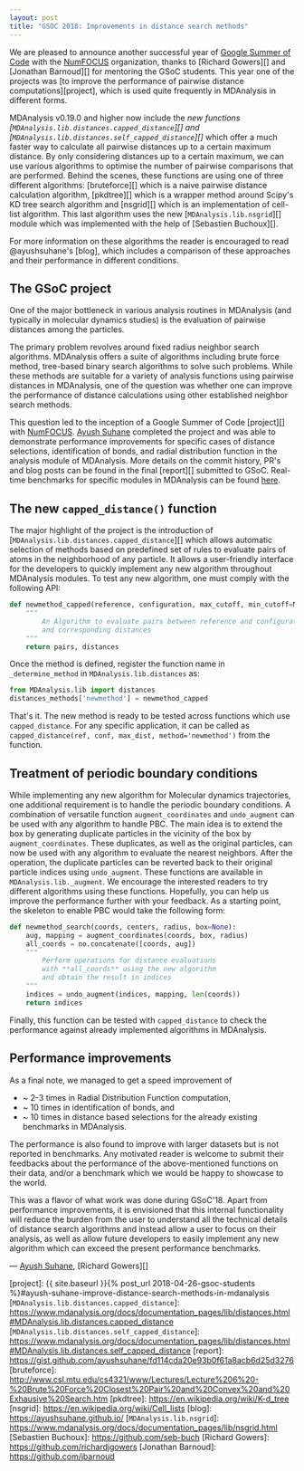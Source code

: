 ```yaml
---
layout: post
title: "GSOC 2018: Improvements in distance search methods"
---
```


We are pleased to announce another successful year of [Google Summer of Code][] with the [NumFOCUS][] organization,
thanks to [Richard Gowers][] and [Jonathan Barnoud][] for mentoring the GSoC students.
This year one of the projects was [to improve the performance of pairwise distance computations][project], which is used quite frequently in MDAnalysis in different forms.

MDAnalysis v0.19.0 and higher now include the _new functions [`MDAnalysis.lib.distances.capped_distance`][] and [`MDAnalysis.lib.distances.self_capped_distance`][]_
which offer a much faster way to calculate all pairwise distances up to a certain maximum distance.
By only considering distances up to a certain maximum, we can use various algorithms to optimise the number of pairwise comparisons that are performed.
Behind the scenes, these functions are using one of three different algorithms:
[bruteforce][] which is a naive pairwise distance calculation algorithm,
[pkdtree][] which is a wrapper method around Scipy's KD tree search algorithm
and [nsgrid][] which is an implementation of cell-list algorithm.
This last algorithm uses the new [`MDAnalysis.lib.nsgrid`][] module which was implemented with the help of [Sebastien Buchoux][].

For more information on these algorithms the reader is encouraged to read @ayushsuhane's [blog], which includes a comparison of these approaches and their performance in different conditions.


## The GSoC project

One of the major bottleneck in various analysis routines in MDAnalysis (and typically in molecular dynamics studies) is the evaluation of pairwise distances among the particles.


The primary problem revolves around fixed radius neighbor search algorithms.
MDAnalysis offers a suite of algorithms including brute force method, tree-based binary search algorithms to solve such problems.
While these methods are suitable for a variety of analysis functions using pairwise distances in MDAnalysis, one of the question was whether one can improve the performance of distance calculations using other established neighbor search methods.

This question led to the inception of a Google Summer of Code [project][] with [NumFOCUS][].
[Ayush Suhane][] completed the project and was able to demonstrate performance improvements for specific cases of distance selections, identification of bonds, and radial distribution function in the analysis module of MDAnalysis.
More details on the commit history, PR's and blog posts can be found in the final [report][] submitted to GSoC. Real-time benchmarks for specific modules in MDAnalysis can be found [here](https://www.mdanalysis.org/benchmarks/). 


## The new `capped_distance()` function

The major highlight of the project is the introduction of [`MDAnalysis.lib.distances.capped_distance`][] which allows automatic selection of methods based on predefined set of rules to evaluate pairs of atoms in the neighborhood of any particle. It allows a user-friendly interface for the developers to quickly implement any new algorithm throughout MDAnalysis modules. To test any new algorithm, one must comply with the following API:

```python
def newmethod_capped(reference, configuration, max_cutoff, min_cutoff=None, box=None, return_distance=True):
    """
        An Algorithm to evaluate pairs between reference and configuration atoms
        and corresponding distances
    """
    return pairs, distances
```

Once the method is defined, register the function name in ``_determine_method`` in ``MDAnalysis.lib.distances`` as:

```python
from MDAnalysis.lib import distances
distances_methods['newmethod'] = newmethod_capped
```
That's it. The new method is ready to be tested across functions which use ``capped_distance``. For any specific application, it can be called as ``capped_distance(ref, conf, max_dist, method='newmethod')`` from the function.


## Treatment of periodic boundary conditions

While implementing any new algorithm for Molecular dynamics trajectories, one additional requirement is to handle the periodic boundary conditions.
A combination of versatile function ``augment_coordinates`` and ``undo_augment`` can be used with any algorithm to handle PBC. 
The main idea is to extend the box by generating duplicate particles in the vicinity of the box by ``augment_coordinates``. 
These duplicates, as well as the original particles, can now be used with any algorithm to evaluate the nearest neighbors. 
After the operation, the duplicate particles can be reverted back to their original particle indices using ``undo_augment``. 
These functions are available in ``MDAnalysis.lib._augment``. We encourage the interested readers to try different algorithms using these functions.
Hopefully, you can help us improve the performance further with your feedback. As a starting point, the skeleton to enable PBC would take the following form:

```python
def newmethod_search(coords, centers, radius, box=None):
    aug, mapping = augment_coordinates(coords, box, radius)
    all_coords = no.concatenate([coords, aug])
    """
        Perform operations for distance evaluations
        with **all_coords** using the new algorithm 
        and obtain the result in indices
    """
    indices = undo_augment(indices, mapping, len(coords))
    return indices
```

Finally, this function can be tested with ``capped_distance`` to check the performance against already implemented algorithms in MDAnalysis.

## Performance improvements

As a final note, we managed to get a speed improvement of 
- ~ 2-3 times in Radial Distribution Function computation, 
- ~ 10 times in identification of bonds, and 
- ~ 10 times in distance based selections for the already existing benchmarks in MDAnalysis. 

The performance is also found to improve with larger datasets but is not reported in benchmarks. Any motivated reader is welcome to submit their feedbacks about the performance of the above-mentioned functions on their data, and/or a benchmark which we would be happy to showcase to the world.

This was a flavor of what work was done during GSoC'18. Apart from performance improvements, it is envisioned that this internal functionality will reduce the burden from the user to understand all the technical details of distance search algorithms and instead allow a user to focus on their analysis, as well as allow future developers to easily implement any new algorithm which can exceed the present performance benchmarks.


— [Ayush Suhane][], [Richard Gowers][]

[Google Summer of Code]: https://summerofcode.withgoogle.com/projects/#5050592943144960 
[NumFOCUS]: https://numfocus.org/
[Ayush Suhane]: https://github.com/ayushsuhane
[project]: {{ site.baseurl }}{% post_url 2018-04-26-gsoc-students %}#ayush-suhane-improve-distance-search-methods-in-mdanalysis
[`MDAnalysis.lib.distances.capped_distance`]: https://www.mdanalysis.org/docs/documentation_pages/lib/distances.html#MDAnalysis.lib.distances.capped_distance
[`MDAnalysis.lib.distances.self_capped_distance`]: https://www.mdanalysis.org/docs/documentation_pages/lib/distances.html#MDAnalysis.lib.distances.self_capped_distance
[report]: https://gist.github.com/ayushsuhane/fd114cda20e93b0f61a8acb6d25d3276
[bruteforce]: http://www.csl.mtu.edu/cs4321/www/Lectures/Lecture%206%20-%20Brute%20Force%20Closest%20Pair%20and%20Convex%20and%20Exhausive%20Search.htm
[pkdtree]: https://en.wikipedia.org/wiki/K-d_tree
[nsgrid]: https://en.wikipedia.org/wiki/Cell_lists
[blog]: https://ayushsuhane.github.io/
[`MDAnalysis.lib.nsgrid`]: https://www.mdanalysis.org/docs/documentation_pages/lib/nsgrid.html
[Sebastien Buchoux]: https://github.com/seb-buch
[Richard Gowers]: https://github.com/richardjgowers
[Jonathan Barnoud]: https://github.com/jbarnoud
